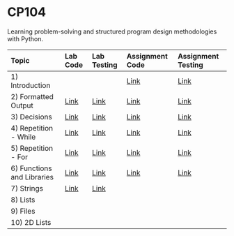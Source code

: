 # CP104
Learning problem-solving and structured program design methodologies with Python.

| Topic | Lab Code | Lab Testing | Assignment Code | Assignment Testing |
| :------------- |:-------------|:-------------|:-----|:-----|
| 1) Introduction |  |  | [Link](https://github.com/f43154/CP104/blob/master/Assignment01.py) |[Link](https://github.com/f43154/CP104/blob/master/Assignment01_Output) 
| 2) Formatted Output | [Link](https://github.com/f43154/CP104/blob/master/Lab02_FormattedOutput.py) | [Link](https://github.com/f43154/CP104/blob/master/Lab02_FormattedOutput_Testing) | [Link](https://github.com/f43154/CP104/blob/master/Assignment02.py) | [Link](https://github.com/f43154/CP104/blob/master/Assignment02_Output)
| 3) Decisions | [Link](https://github.com/f43154/CP104/blob/master/Lab03_Decisions.py) | [Link](https://github.com/f43154/CP104/blob/master/Lab03_Decisions_Testing) | [Link](https://github.com/f43154/CP104/blob/master/Assignment03.py) | [Link](https://github.com/f43154/CP104/blob/master/Assignment03_Output) |
| 4) Repetition - While | [Link](https://github.com/f43154/CP104/blob/master/Lab04_RepetitionWhile.py) | [Link](https://github.com/f43154/CP104/blob/master/Lab04_RepetitionWhile_Testing) | [Link](https://github.com/f43154/CP104/blob/master/Assignment04.py) | [Link](https://github.com/f43154/CP104/blob/master/Assignment04_Output) |
| 5) Repetition - For | [Link](https://github.com/f43154/CP104/blob/master/Lab05_RepetitionFor.py) | [Link](https://github.com/f43154/CP104/blob/master/Lab05_RepetitionFor_Testing) | [Link](https://github.com/f43154/CP104/blob/master/Assignment05.py) | [Link](https://github.com/f43154/CP104/blob/master/Assignment05_Output) |
| 6) Functions and Libraries | [Link](https://github.com/f43154/CP104/blob/master/Lab06_Functions.py) | [Link](https://github.com/f43154/CP104/blob/master/Lab06_Functions_Testing) | [Link](https://github.com/f43154/CP104/blob/master/Assignment06.py) | [Link](https://github.com/f43154/CP104/blob/master/Assignment06_Output) |
| 7) Strings | [Link](https://github.com/f43154/CP104/blob/master/Lab07_Strings.py) | [Link](https://github.com/f43154/CP104/blob/master/Lab07_Strings_Testing) |  |  |
| 8) Lists |  |  |  |  |
| 9) Files |  |  |  |  |
| 10) 2D Lists |  |  |  |  |
